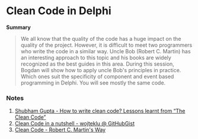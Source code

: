 # Clean Code in Delphi

**Summary**

> We all know that the quality of the code has a huge impact on the quality of the project. However, it is difficult to meet two programmers who write the code in a similar way. Uncle Bob (Robert C. Martin) has an interesting approach to this topic and his books are widely recognized as the best guides in this area. During this session, Bogdan will show how to apply uncle Bob's principles in practice. Which ones suit the specificity of component and event based programming in Delphi. You will see mostly the same code.

### Notes

1. [Shubham Gupta - How to write clean code? Lessons learnt from “The Clean Code”](./notes/Mindworks.md)
2. [Clean Code in a nutshell - wojteklu @ GitHubGist](https://gist.github.com/wojteklu/73c6914cc446146b8b533c0988cf8d29)
3. [Clean Code - Robert C. Martin's Way](./notes/DZone.md)
